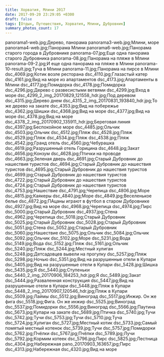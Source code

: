 ```yaml
---
title: Хорватия, Млини 2017
date: 2017-09-20 23:29:05 +0300
draft: false
tags: [Отдых, Путешествия, Хорватия, Млини, Дубровник]
summary_photos_count: 17
---
```

panorama1-web.jpg;Дерево, панорама
panorama3-web.jpg;Млини, море
panorama4-web.jpg;Панорама Млини
panorama6-web.jpg;Панорама старого города в Дубровнике
panorama-07.jpg;Еще одна панорама старого Дубровника
panorama-08.jpg;Панорама на пляже в Млини
panorama-09-2.jpg;И еще одна панорама на пляже в Млини
panorama-10-result.jpg;Туча в Млини
panorama-11.jpg;Панорама на пирсе в Млини
dsc_4069.jpg;Котик возле ресторана
dsc_4110.jpg;Глазастый катер
dsc_4161.jpg;Вид на море из апартаментов
dsc_4173.jpg;Апартаменты в Млини
dsc_4177.jpg;Помидорка
dsc_4178.jpg;Помидорка
dsc_4296.jpg;Дерево с развесистыми ветвями
dsc_4299.jpg;Вход в море
dsc_4299_2_img_20170829_121558_hdr.jpg;Под деревом
dsc_4315.jpg;Дерево днем
dsc_4315_2_img_20170831_193840_hdr.jpg;То же дерево на закате
dsc_4353.jpg;Вид на побережье
dsc_4362.jpg;Шишки
dsc_4368.jpg;Вид на море
dsc_4377.jpg;Вид на море
dsc_4378.jpg;Вид на море
dsc_4378_2_img_20170902_135911_hdr.jpg;Береговая линия
dsc_4397.jpg;Беспокойное море
dsc_4485.jpg;Ольчик
dsc_4503.jpg;Ольчик
dsc_4512.jpg;Пляж
dsc_4528.jpg;Пляж
dsc_4529.jpg;Пляж
dsc_4534.jpg;Пляж
dsc_4538.jpg;Пляж
dsc_4542.jpg;Гранд отель
dsc_4560.jpg;Чебурашка
dsc_4619.jpg;Разрушенный отель Горицина
dsc_4648.jpg;Закат
dsc_4656.jpg;Конзум
dsc_4628.jpg;Птички на проводе
dsc_4663.jpg;Зеленая дверь
dsc_4691.jpg;Старый Дубровник до нашествия туристов
dsc_4694.jpg;Старый Дубровник до нашествия туристов
dsc_4695.jpg;Старый Дубровник до нашествия туристов
dsc_4699.jpg;Старый Дубровник до нашествия туристов
dsc_4722.jpg;Старый Дубровник до нашествия туристов
dsc_4724.jpg;Старый Дубровник до нашествия туристов
dsc_4753.jpg;Нашествие
dsc_4791.jpg;Черепица
dsc_4806.jpg;Море
dsc_4815.jpg;Каякеры
dsc_4840.jpg;Море
dsc_4849.jpg;Веселенькое белье
dsc_4872.jpg;ПАцаны играют в футбол в старом Дубровнике
dsc_4927.jpg;Вид на море
dsc_4968.jpg;Черепица
dsc_4974.jpg;Пирс
dsc_5000.jpg;Старый Дубровник
dsc_4937.jpg;Стена
dsc_4962.jpg;Черепица
dsc_5018.jpg;Старый Дубровник
dsc_5025.jpg;Старый Дубровник
dsc_5028.jpg;Старый Дубровник
dsc_5051.jpg;Стена
dsc_5052.jpg;Старый Дубровник
dsc_5060.jpg;Нашествие
dsc_5075.jpg;Ольчик
dsc_5084.jpg;Ольчик
dsc_5092.jpg;Ольчик
dsc_5102.jpg;Море
dsc_5231.jpg;Вода
dsc_5149.jpg;Вода
dsc_5152.jpg;Пляж
dsc_5161.jpg;Ольчик
dsc_5240.jpg;Пляж
dsc_5244.jpg;Местный хулиган
dsc_5248.jpg;Детсадовцев вывели на прогулку
dsc_5257.jpg;Пляж
dsc_5298.jpg;Ночью
dsc_5351.jpg;Вид на разрушенные отели в Купари
dsc_5405.jpg;Вид на разрушенные отели в Купари
dsc_5428.jpg;Шишка
dsc_5435.jpg;Я
dsc_5440.jpg;Ступеньки
dsc_5440_2_img_20170906_184253_hdr.jpg;Я
dsc_5489.jpg;Закат
dsc_5444.jpg;Разваленная конструкция
dsc_5447.jpg;Вид на разрушенные отели в Купари
dsc_5448.jpg;Пляж в Купари
dsc_5448_2_img_20170907_120546_hdr.jpg;Пляж в Купари
dsc_5509.jpg;Лаймы
dsc_5512.jpg;Виноград
dsc_5517.jpg;Инжир. Он же фига
dsc_5518.jpg;Фига. Он же инжир
dsc_5525.jpg;Виноград
dsc_5537.jpg;Помидорки
dsc_5556.jpg;Виноград
dsc_5566.jpg;Паутина
dsc_5673.jpg;Купари на закате
dsc_5689.jpg;Птичка
dsc_5740.jpg;Тучи
dsc_5742.jpg;Тучи
dsc_5753.jpg;Тучи
dsc_5710.jpg;Туча
dsc_5724.jpg;Хулиган
dsc_5727.jpg;Местный котик
dsc_5733.jpg;Самый помятый местный котенок
dsc_5739.jpg;Тучи
dsc_5757.jpg;Помидорки
dsc_5762.jpg;Пчёлки
dsc_5767.jpg;Пчёлки
dsc_5789.jpg;Лучи
dsc_5792.jpg;Кормим котеек
dsc_5796.jpg;Пирс
dsc_5825.jpg;Лестница
dsc_4304.jpg;Набережная
pano_20170903_163657.jpg;Пирс
dsc_4313.jpg;Набережная
dsc_4320.jpg;Вид на море